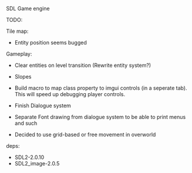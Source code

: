 SDL Game engine

TODO:

Tile map:
- Entity position seems bugged

Gameplay:
- Clear entities on level transition (Rewrite entity system?)

- Slopes
- Build macro to map class property to imgui controls (in a seperate tab). This will speed up debugging player controls.
- Finish Dialogue system
- Separate Font drawing from dialogue system to be able to print menus and such
- Decided to use grid-based or free movement in overworld

deps:
- SDL2-2.0.10
- SDL2_image-2.0.5

